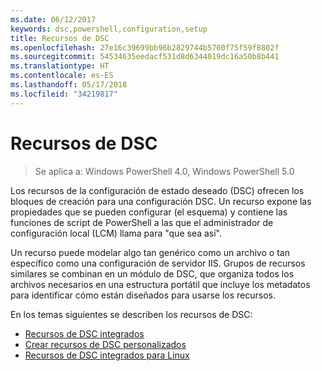 ```yaml
---
ms.date: 06/12/2017
keywords: dsc,powershell,configuration,setup
title: Recursos de DSC
ms.openlocfilehash: 27e16c39699bb96b2829744b5700f75f59f8802f
ms.sourcegitcommit: 54534635eedacf531d8d6344019dc16a50b8b441
ms.translationtype: HT
ms.contentlocale: es-ES
ms.lasthandoff: 05/17/2018
ms.locfileid: "34219817"
---
```

# <a name="dsc-resources"></a>Recursos de DSC

>Se aplica a: Windows PowerShell 4.0, Windows PowerShell 5.0

Los recursos de la configuración de estado deseado (DSC) ofrecen los bloques de creación para una configuración DSC. Un recurso expone las propiedades que se pueden configurar (el esquema) y contiene las funciones de script de PowerShell a las que el administrador de configuración local (LCM) llama para "que sea así".

Un recurso puede modelar algo tan genérico como un archivo o tan específico como una configuración de servidor IIS.  Grupos de recursos similares se combinan en un módulo de DSC, que organiza todos los archivos necesarios en una estructura portátil que incluye los metadatos para identificar cómo están diseñados para usarse los recursos.

En los temas siguientes se describen los recursos de DSC:

- [Recursos de DSC integrados](builtInResource.md)
- [Crear recursos de DSC personalizados](authoringResource.md)
- [Recursos de DSC integrados para Linux](lnxBuiltInResources.md)